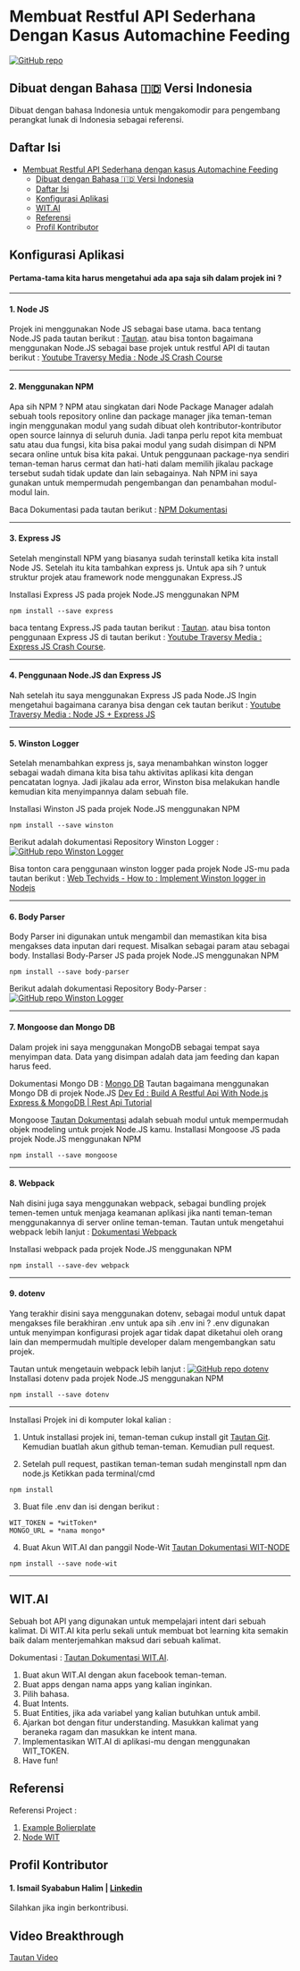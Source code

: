 <!-- # Simple Restful API Automachine Feeding Node JS Express WIT.AI -->
# Membuat Restful API Sederhana Dengan Kasus Automachine Feeding
[![GitHub repo](https://img.shields.io/badge/Repo-GitHub-yellow.svg)](https://github.com/selaluimbang/restfulapi-node-witai-autofeeding)

## Dibuat dengan Bahasa 🇮🇩 Versi Indonesia

Dibuat dengan bahasa Indonesia untuk mengakomodir para pengembang perangkat lunak di Indonesia sebagai referensi.

## Daftar Isi
- [Membuat Restful API Sederhana dengan kasus Automachine Feeding](#membuat-restful-aPI-sederhana-dengan-kasus-automachine-feeding)
    - [Dibuat dengan Bahasa 🇮🇩 Versi Indonesia](#dibuat-dengan-bahasa-id-versi-indonesia)
    - [Daftar Isi](#daftar-isi)
    - [Konfigurasi Aplikasi](#konfigurasi-aplikasi)
    - [WIT.AI](#witai)
    - [Referensi](#referensi)
    - [Profil Kontributor](#profil-kontributor)

## Konfigurasi Aplikasi

#### Pertama-tama kita harus mengetahui ada apa saja sih dalam projek ini ?
____
#### 1. Node JS
Projek ini menggunakan Node JS sebagai base utama.
baca tentang Node.JS pada tautan berikut : [Tautan](https://nodejs.org/en/).
atau bisa tonton bagaimana menggunakan Node.JS sebagai base projek untuk restful API di tautan berikut : 
[Youtube Traversy Media : Node JS Crash Course](https://www.youtube.com/watch?v=fBNz5xF-Kx4)
____
#### 2. Menggunakan NPM
Apa sih NPM ?
NPM atau singkatan dari Node Package Manager adalah sebuah tools repository online dan package manager jika teman-teman ingin menggunakan modul yang sudah dibuat oleh kontributor-kontributor open source lainnya di seluruh dunia. Jadi tanpa perlu repot kita membuat satu atau dua fungsi, kita bisa pakai modul yang sudah disimpan di NPM secara online untuk bisa kita pakai. Untuk penggunaan package-nya sendiri teman-teman harus cermat dan hati-hati dalam memilih jikalau package tersebut sudah tidak update dan lain sebagainya. Nah NPM ini saya gunakan untuk mempermudah pengembangan dan penambahan modul-modul lain.

Baca Dokumentasi pada tautan berikut : [NPM Dokumentasi](https://www.npmjs.com/)
____
#### 3. Express JS
Setelah menginstall NPM yang biasanya sudah terinstall ketika kita install Node JS.
Setelah itu kita tambahkan express js. Untuk apa sih ? untuk struktur projek atau framework node menggunakan Express.JS

Installasi Express JS pada projek Node.JS menggunakan NPM
```
npm install --save express
```
baca tentang Express.JS pada tautan berikut : [Tautan](https://expressjs.com/).
atau bisa tonton penggunaan Express JS di tautan berikut : [Youtube Traversy Media : Express JS Crash Course](https://www.youtube.com/watch?v=L72fhGm1tfE).
____
#### 4. Penggunaan Node.JS dan Express JS
Nah setelah itu saya menggunakan Express JS pada Node.JS
Ingin mengetahui bagaimana caranya bisa dengan cek tautan berikut : [Youtube Traversy Media : Node JS + Express JS](https://www.youtube.com/watch?v=k_0ZzvHbNBQ&list=PLillGF-RfqbYRpji8t4SxUkMxfowG4Kqp)
____
#### 5. Winston Logger
Setelah menambahkan express js, saya menambahkan winston logger sebagai wadah dimana kita bisa tahu aktivitas aplikasi kita dengan pencatatan lognya. Jadi jikalau ada error, Winston bisa melakukan handle kemudian kita menyimpannya dalam sebuah file.

Installasi Winston JS pada projek Node.JS menggunakan NPM
```
npm install --save winston
```
Berikut adalah dokumentasi Repository Winston Logger : 
[![GitHub repo Winston Logger](https://img.shields.io/badge/Repo-GitHub-green.svg)](https://github.com/winstonjs/winston)

Bisa tonton cara penggunaan winston logger pada projek Node JS-mu pada tautan berikut : [
Web Techvids - How to : Implement Winston logger in Nodejs](https://www.youtube.com/watch?v=dU6AmzCS60g&ab_channel=WebTechvids)
____
#### 6. Body Parser
Body Parser ini digunakan untuk mengambil dan memastikan kita bisa mengakses data inputan dari request. Misalkan sebagai param atau sebagai body.
Installasi Body-Parser JS pada projek Node.JS menggunakan NPM
```
npm install --save body-parser
```
Berikut adalah dokumentasi Repository Body-Parser : 
[![GitHub repo Winston Logger](https://img.shields.io/badge/Repo-GitHub-green.svg)](https://github.com/expressjs/body-parser)
____
#### 7. Mongoose dan Mongo DB
Dalam projek ini saya menggunakan MongoDB sebagai tempat saya menyimpan data. Data yang disimpan adalah data jam feeding dan kapan harus feed.

Dokumentasi Mongo DB : [Mongo DB](https://www.mongodb.com/)
Tautan bagaimana menggunakan Mongo DB di projek Node.JS [Dev Ed : Build A Restful Api With Node.js Express & MongoDB | Rest Api Tutorial](https://www.youtube.com/watch?v=vjf774RKrLc&t=1159s)

Mongoose [Tautan Dokumentasi](https://mongoosejs.com/) adalah sebuah modul untuk mempermudah objek modeling untuk projek Node.JS kamu.
Installasi Mongoose JS pada projek Node.JS menggunakan NPM
```
npm install --save mongoose
```
____
#### 8. Webpack
Nah disini juga saya menggunakan webpack, sebagai bundling projek temen-temen untuk menjaga keamanan aplikasi jika nanti teman-teman menggunakannya di server online teman-teman.
Tautan untuk mengetahui webpack lebih lanjut : [Dokumentasi Webpack](https://webpack.js.org/)

Installasi webpack pada projek Node.JS menggunakan NPM
```
npm install --save-dev webpack
```
____
#### 9. dotenv
Yang terakhir disini saya menggunakan dotenv, sebagai modul untuk dapat mengakses file berakhiran .env
untuk apa sih .env ini ? .env digunakan untuk menyimpan konfigurasi projek agar tidak dapat diketahui oleh orang lain dan mempermudah multiple developer dalam mengembangkan satu projek.

Tautan untuk mengetauin webpack lebih lanjut : [![GitHub repo dotenv](https://img.shields.io/badge/Repo-GitHub-green.svg)](https://github.com/motdotla/dotenv#readme)
Installasi dotenv pada projek Node.JS menggunakan NPM
```
npm install --save dotenv
```
____
Installasi Projek ini di komputer lokal kalian :

1. Untuk installasi projek ini, teman-teman cukup install git [Tautan Git](https://git-scm.com/). Kemudian buatlah akun github teman-teman. Kemudian pull request.

2. Setelah pull request, pastikan teman-teman sudah menginstall npm dan node.js
Ketikkan pada terminal/cmd
```
npm install
```
3. Buat file .env dan isi dengan berikut :
```
WIT_TOKEN = *witToken*
MONGO_URL = *nama mongo*

```
4. Buat Akun WIT.AI dan panggil Node-Wit
[Tautan Dokumentasi WIT-NODE](https://github.com/wit-ai/node-wit)

```
npm install --save node-wit
```
____
## WIT.AI
Sebuah bot API yang digunakan untuk mempelajari intent dari sebuah kalimat. Di WIT.AI kita perlu sekali untuk membuat bot learning kita semakin baik dalam menterjemahkan maksud dari sebuah kalimat.

Dokumentasi : [Tautan Dokumentasi WIT.AI](https://wit.ai/).

1. Buat akun WIT.AI dengan akun facebook teman-teman.
2. Buat apps dengan nama apps yang kalian inginkan.
3. Pilih bahasa.
4. Buat Intents.
5. Buat Entities, jika ada variabel yang kalian butuhkan untuk ambil.
6. Ajarkan bot dengan fitur understanding. Masukkan kalimat yang beraneka ragam dan masukkan ke intent mana.
7. Implementasikan WIT.AI di aplikasi-mu dengan menggunakan WIT_TOKEN.
8. Have fun!

## Referensi
Referensi Project : 
1. [Example Bolierplate](https://github.com/javascript-indonesias/ExpressSimpleBoilerPlate)
2. [Node WIT](https://github.com/wit-ai/node-wit)

## Profil Kontributor
 #### 1. Ismail Syababun Halim | [Linkedin](https://id.linkedin.com/in/ismail-syababun-halim-317003a3)
 Silahkan jika ingin berkontribusi.
## Video Breakthrough
[Tautan Video](https://www.youtube.com/watch?v=3LjszK0kar0)